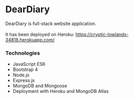 # DearDiary
DearDiary is full-stack website application. <br>       
It has been deployed on Heroku: https://cryptic-lowlands-34818.herokuapp.com/

### Technologies
- JavaScript ES6
- Bootstrap 4
- Node.js
- Express.js
- MongoDB and Mongoose
- Deployment with Heroku and MongoDB Atlas
